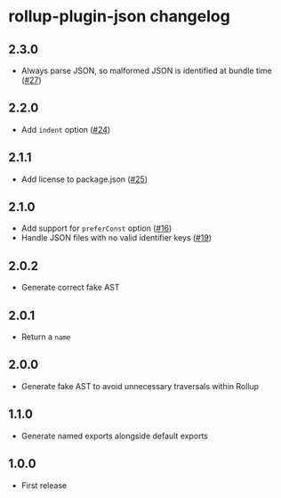 # rollup-plugin-json changelog

## 2.3.0

* Always parse JSON, so malformed JSON is identified at bundle time ([#27](https://github.com/rollup/rollup-plugin-json/issues/27))

## 2.2.0

* Add `indent` option ([#24](https://github.com/rollup/rollup-plugin-json/issues/24))

## 2.1.1

* Add license to package.json ([#25](https://github.com/rollup/rollup-plugin-json/pull/25))

## 2.1.0

* Add support for `preferConst` option ([#16](https://github.com/rollup/rollup-plugin-json/pull/16))
* Handle JSON files with no valid identifier keys ([#19](https://github.com/rollup/rollup-plugin-json/issues/19))

## 2.0.2

* Generate correct fake AST

## 2.0.1

* Return a `name`

## 2.0.0

* Generate fake AST to avoid unnecessary traversals within Rollup

## 1.1.0

* Generate named exports alongside default exports

## 1.0.0

* First release

